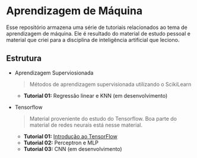 # Aprendizagem de Máquina

Esse repositório armazena uma série de tutoriais relacionados ao tema de 
aprendizagem de máquina. Ele é resultado do material de estudo pessoal e material
que criei para a disciplina de inteligência artificial que leciono.

## Estrutura

* Aprendizagem Superviosionada
    > Métodos de aprendizagem supervisionada utilizando o ScikiLearn
    * **Tutorial 01:** Regressão linear e KNN (em desenvolvimento)

* Tensorflow
    > Material proveniente do estudo do Tensorflow. Boa parte do material de redes
    neurais está nesse material.
    * **Tutorial 01:** [Introdução ao TensorFlow](Tensorflow/Tutorial01_IntroducaoTensorflow.ipynb)
    * **Tutorial 02:** Perceptron e MLP
    * **Tutorial 03:** CNN (em desenvolvimento)
